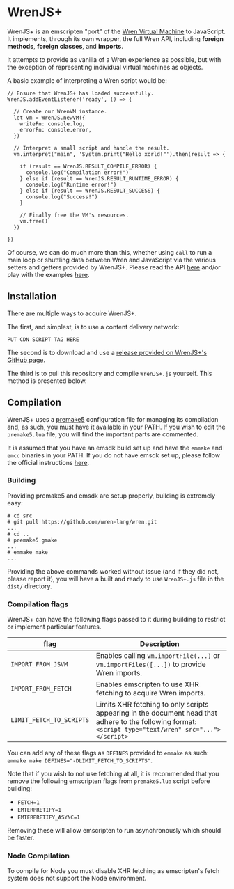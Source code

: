 # WrenJS+
WrenJS+ is an emscripten "port" of the [Wren Virtual Machine](https://wren.io) to JavaScript. It implements, through its own wrapper, the full Wren API, including **foreign methods**, **foreign classes**, and **imports**.

It attempts to provide as vanilla of a Wren experience as possible, but with the exception of representing individual virtual machines as objects.

A basic example of interpreting a Wren script would be:

```
// Ensure that WrenJS+ has loaded successfully.
WrenJS.addEventListener('ready', () => {

  // Create our WrenVM instance.
  let vm = WrenJS.newVM({
    writeFn: console.log,
    errorFn: console.error,
  })
  
  // Interpret a small script and handle the result.
  vm.interpret("main", 'System.print("Hello xorld!"').then(result => {
  
    if (result == WrenJS.RESULT_COMPILE_ERROR) {
      console.log("Compilation error!")
    } else if (result == WrenJS.RESULT_RUNTIME_ERROR) {
      console.log("Runtime error!")
    } else if (result == WrenJS.RESULT_SUCCESS) {
      console.log("Success!")
    }
    
    // Finally free the VM's resources.
    vm.free()
  })
  
})
```

Of course, we can do much more than this, whether using `call` to run a main loop or shuttling data between Wren and JavaScript via the various setters and getters provided by WrenJS+. Please read the API [here](TODO) and/or play with the examples [here](TODO).

## Installation
There are multiple ways to acquire WrenJS+.

The first, and simplest, is to use a content delivery network:

```
PUT CDN SCRIPT TAG HERE
```

The second is to download and use a [release provided on WrenJS+'s GitHub page](releases/).

The third is to pull this repository and compile `WrenJS+.js` yourself. This method is presented below.

## Compilation
WrenJS+ uses a [premake5](https://premake.github.io/) configuration file for managing its compilation and, as such, you must have it available in your PATH. If you wish to edit the `premake5.lua` file, you will find the important parts are commented.

It is assumed that you have an emsdk build set up and have the `emmake` and `emcc` binaries in your PATH. If you do not have emsdk set up, please follow the official instructions [here](https://emscripten.org/docs/getting_started/downloads.html#installation-instructions).

### Building
Providing premake5 and emsdk are setup properly, building is extremely easy:

```
# cd src
# git pull https://github.com/wren-lang/wren.git
...
# cd ..
# premake5 gmake
...
# emmake make
...
```

Providing the above commands worked without issue (and if they did not, please report it), you will have a built and ready to use `WrenJS+.js` file in the `dist/` directory.

### Compilation flags
WrenJS+ can have the following flags passed to it during building to restrict or implement particular features.

| flag                     | Description
|-|-|
| `IMPORT_FROM_JSVM`       | Enables calling `vm.importFile(...)` or `vm.importFiles([...])` to provide Wren imports.
| `IMPORT_FROM_FETCH`      | Enables emscripten to use XHR fetching to acquire Wren imports.
| `LIMIT_FETCH_TO_SCRIPTS` | Limits XHR fetching to only scripts appearing in the document head that adhere to the following format: `<script type="text/wren" src="..."></script>`

You can add any of these flags as `DEFINES` provided to `emmake` as such: `emmake make DEFINES="-DLIMIT_FETCH_TO_SCRIPTS"`.

Note that if you wish to not use fetching at all, it is recommended that you remove the following emscripten flags from `premake5.lua` script before building:

  * `FETCH=1`
  * `EMTERPRETIFY=1`
  * `EMTERPRETIFY_ASYNC=1`
    
Removing these will allow emscripten to run asynchronously which should be faster.

### Node Compilation
To compile for Node you must disable XHR fetching as emscripten's fetch system does not support the Node environment.
